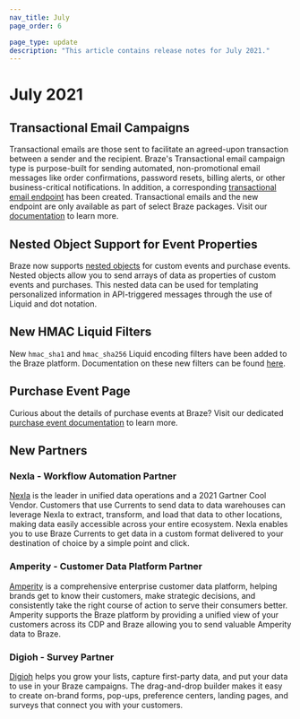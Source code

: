 ```yaml
--- 
nav_title: July
page_order: 6

page_type: update
description: "This article contains release notes for July 2021."
---
```


# July 2021

## Transactional Email Campaigns

Transactional emails are those sent to facilitate an agreed-upon transaction between a sender and the recipient. Braze's Transactional email campaign type is purpose-built for sending automated, non-promotional email messages like order confirmations, password resets, billing alerts, or other business-critical notifications. In addition, a corresponding [transactional email endpoint]({{site.baseurl}}/api/endpoints/messaging/send_messages/post_send_transactional_message/) has been created. Transactional emails and the new endpoint are only available as part of select Braze packages. Visit our [documentation]({{site.baseurl}}/api/api_campaigns/transactional_campaigns) to learn more. 

## Nested Object Support for Event Properties

Braze now supports [nested objects]({{site.baseurl}}/user_guide/data_and_analytics/custom_data/nested_object_support/) for custom events and purchase events. Nested objects  allow you to send arrays of data as properties of custom events and purchases. This nested data can be used for templating personalized information in API-triggered messages through the use of Liquid and dot notation.

## New HMAC Liquid Filters

New `hmac_sha1` and `hmac_sha256` Liquid encoding filters have been added to the Braze platform. Documentation on these new filters can be found [here]({{site.baseurl}}/user_guide/personalization_and_dynamic_content/liquid/advanced_filters/).

## Purchase Event Page

Curious about the details of purchase events at Braze? Visit our dedicated [purchase event documentation]({{site.baseurl}}/user_guide/data_and_analytics/custom_data/purchase_events/) to learn more.

## New Partners 

### Nexla - Workflow Automation Partner
[Nexla]({{site.baseurl}}/partners/nexla) is the leader in unified data operations and a 2021 Gartner Cool Vendor. Customers that use Currents to send data to data warehouses can leverage Nexla to extract, transform, and load that data to other locations, making data easily accessible across your entire ecosystem. Nexla enables you to use Braze Currents to get data in a custom format delivered to your destination of choice by a simple point and click. 

### Amperity - Customer Data Platform Partner
[Amperity]({{site.baseurl}}/partners/amperity/) is a comprehensive enterprise customer data platform, helping brands get to know their customers, make strategic decisions, and consistently take the right course of action to serve their consumers better. Amperity supports the Braze platform by providing a unified view of your customers across its CDP and Braze allowing you to send valuable Amperity data to Braze.

### Digioh - Survey Partner
[Digioh]({{site.baseurl}}/partners/digioh/) helps you grow your lists, capture first-party data, and put your data to use in your Braze campaigns. The drag-and-drop builder makes it easy to create on-brand forms, pop-ups, preference centers, landing pages, and surveys that connect you with your customers.

